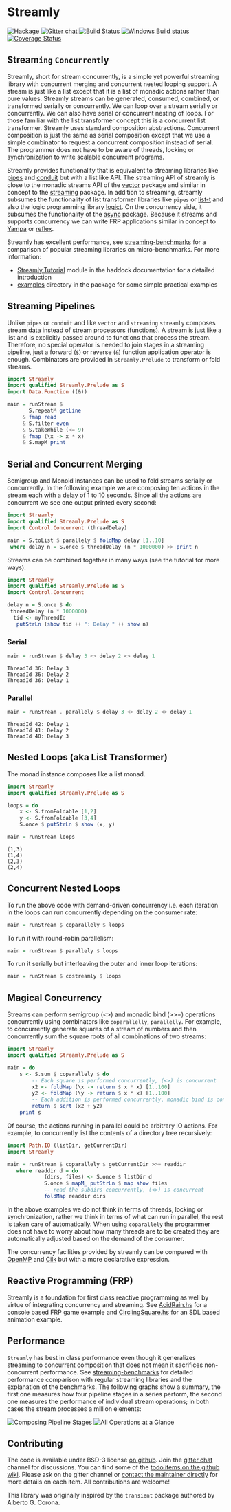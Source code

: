 # Streamly

[![Hackage](https://img.shields.io/hackage/v/streamly.svg?style=flat)](https://hackage.haskell.org/package/streamly)
[![Gitter chat](https://badges.gitter.im/composewell/gitter.svg)](https://gitter.im/composewell/streamly)
[![Build Status](https://travis-ci.org/composewell/streamly.svg?branch=master)](https://travis-ci.org/composewell/streamly)
[![Windows Build status](https://ci.appveyor.com/api/projects/status/ajxg0c79raou9ned?svg=true)](https://ci.appveyor.com/project/harendra-kumar/streamly)
[![Coverage Status](https://coveralls.io/repos/composewell/streamly/badge.svg?branch=master&service=github)](https://coveralls.io/github/composewell/streamly?branch=master)

## Stream`ing` `Concurrent`ly

Streamly, short for stream concurrently, is a simple yet powerful streaming
library with concurrent merging and concurrent nested looping support. A stream
is just like a list except that it is a list of monadic actions rather than
pure values.  Streamly streams can be generated, consumed, combined, or
transformed serially or concurrently. We can loop over a stream serially or
concurrently.  We can also have serial or concurrent nesting of loops. For
those familiar with the list transformer concept this is a concurrent list
transformer. Streamly uses standard composition abstractions. Concurrent
composition is just the same as serial composition except that we use a simple
combinator to request a concurrent composition instead of serial. The
programmer does not have to be aware of threads, locking or synchronization to
write scalable concurrent programs.

Streamly provides functionality that is equivalent to streaming libraries
like [pipes](https://hackage.haskell.org/package/pipes) and
[conduit](https://hackage.haskell.org/package/conduit) but with a list like
API. The streaming API of streamly is close to the monadic streams API of the
[vector](https://hackage.haskell.org/package/vector) package and similar in
concept to the [streaming](https://hackage.haskell.org/package/streaming)
package. In addition to streaming, streamly subsumes the functionality of list
transformer libraries like `pipes` or
[list-t](https://hackage.haskell.org/package/list-t) and also the logic
programming library [logict](https://hackage.haskell.org/package/logict). On
the concurrency side, it subsumes the functionality of the
[async](https://hackage.haskell.org/package/async) package. Because it streams
and supports concurrency we can write FRP applications similar in concept to
[Yampa](https://hackage.haskell.org/package/Yampa) or
[reflex](https://hackage.haskell.org/package/reflex).

Streamly has excellent performance, see
[streaming-benchmarks](https://github.com/composewell/streaming-benchmarks)
for a comparison of popular streaming libraries on micro-benchmarks.  For
more information:

  * [Streamly.Tutorial](https://hackage.haskell.org/package/streamly-0.1.2/docs/Streamly-Tutorial.html) module in the haddock documentation for a detailed introduction
  * [examples](https://github.com/composewell/streamly/tree/master/examples) directory in the package for some simple practical examples

## Streaming Pipelines

Unlike `pipes` or `conduit` and like `vector` and `streaming` `streamly`
composes stream data instead of stream processors (functions).  A stream is
just like a list and is explicitly passed around to functions that process the
stream.  Therefore, no special operator is needed to join stages in a streaming
pipeline, just a forward (`$`) or reverse (`&`) function application operator
is enough.  Combinators are provided in `Streamly.Prelude` to transform or fold
streams.

```haskell
import Streamly
import qualified Streamly.Prelude as S
import Data.Function ((&))

main = runStream $
       S.repeatM getLine
     & fmap read
     & S.filter even
     & S.takeWhile (<= 9)
     & fmap (\x -> x * x)
     & S.mapM print
```

## Serial and Concurrent Merging

Semigroup and Monoid instances can be used to fold streams serially or
concurrently. In the following example we are composing ten actions in the
stream each with a delay of 1 to 10 seconds. Since all the actions are
concurrent we see one output printed every second:

``` haskell
import Streamly
import qualified Streamly.Prelude as S
import Control.Concurrent (threadDelay)

main = S.toList $ parallely $ foldMap delay [1..10]
 where delay n = S.once $ threadDelay (n * 1000000) >> print n
```

Streams can be combined together in many ways (see the tutorial for more ways):

``` haskell
import Streamly
import qualified Streamly.Prelude as S
import Control.Concurrent

delay n = S.once $ do
 threadDelay (n * 1000000)
  tid <- myThreadId
   putStrLn (show tid ++ ": Delay " ++ show n)
```
### Serial

```haskell
main = runStream $ delay 3 <> delay 2 <> delay 1
```
```
ThreadId 36: Delay 3
ThreadId 36: Delay 2
ThreadId 36: Delay 1
```

### Parallel

```haskell
main = runStream . parallely $ delay 3 <> delay 2 <> delay 1
```
```
ThreadId 42: Delay 1
ThreadId 41: Delay 2
ThreadId 40: Delay 3
```

## Nested Loops (aka List Transformer)

The monad instance composes like a list monad.

``` haskell
import Streamly
import qualified Streamly.Prelude as S

loops = do
    x <- S.fromFoldable [1,2]
    y <- S.fromFoldable [3,4]
    S.once $ putStrLn $ show (x, y)

main = runStream loops
```
```
(1,3)
(1,4)
(2,3)
(2,4)
```

## Concurrent Nested Loops

To run the above code with demand-driven concurrency i.e. each iteration in the
loops can run concurrently depending on the consumer rate:

``` haskell
main = runStream $ coparallely $ loops
```

To run it with round-robin parallelism:

``` haskell
main = runStream $ parallely $ loops
```

To run it serially but interleaving the outer and inner loop iterations:

``` haskell
main = runStream $ costreamly $ loops
```

## Magical Concurrency

Streams can perform semigroup (<>) and monadic bind (>>=) operations
concurrently using combinators like `coparallelly`, `parallelly`. For example,
to concurrently generate squares of a stream of numbers and then concurrently
sum the square roots of all combinations of two streams:

``` haskell
import Streamly
import qualified Streamly.Prelude as S

main = do
    s <- S.sum $ coparallely $ do
        -- Each square is performed concurrently, (<>) is concurrent
        x2 <- foldMap (\x -> return $ x * x) [1..100]
        y2 <- foldMap (\y -> return $ x * x) [1..100]
        -- Each addition is performed concurrently, monadic bind is concurrent
        return $ sqrt (x2 + y2)
    print s
```

Of course, the actions running in parallel could be arbitrary IO actions.  For
example, to concurrently list the contents of a directory tree recursively:

``` haskell
import Path.IO (listDir, getCurrentDir)
import Streamly

main = runStream $ coparallely $ getCurrentDir >>= readdir
   where readdir d = do
            (dirs, files) <- S.once $ listDir d
            S.once $ mapM_ putStrLn $ map show files
            -- read the subdirs concurrently, (<>) is concurrent
            foldMap readdir dirs
```

In the above examples we do not think in terms of threads, locking or
synchronization, rather we think in terms of what can run in parallel, the rest
is taken care of automatically. When using `coparallely` the programmer does
not have to worry about how many threads are to be created they are
automatically adjusted based on the demand of the consumer.

The concurrency facilities provided by streamly can be compared with
[OpenMP](https://en.wikipedia.org/wiki/OpenMP) and
[Cilk](https://en.wikipedia.org/wiki/Cilk) but with a more declarative
expression.

## Reactive Programming (FRP)

Streamly is a foundation for first class reactive programming as well by virtue
of integrating concurrency and streaming. See
[AcidRain.hs](https://github.com/composewell/streamly/tree/master/examples/AcidRain.hs)
for a console based FRP game example and
[CirclingSquare.hs](https://github.com/composewell/streamly/tree/master/examples/CirclingSquare.hs)
for an SDL based animation example.

## Performance

`Streamly` has best in class performance even though it generalizes streaming
to concurrent composition that does not mean it sacrifices non-concurrent
performance. See
[streaming-benchmarks](https://github.com/composewell/streaming-benchmarks) for
detailed performance comparison with regular streaming libraries and the
explanation of the benchmarks. The following graphs show a summary, the first
one measures how four pipeline stages in a series perform, the second one
measures the performance of individual stream operations; in both cases the
stream processes a million elements:

![Composing Pipeline Stages](charts/comparative/ComposingPipelineStages.svg)
![All Operations at a Glance](charts/comparative/AllOperationsataGlance.svg)

## Contributing

The code is available under BSD-3 license
[on github](https://github.com/composewell/streamly). Join the
[gitter chat](https://gitter.im/composewell/streamly) channel for discussions.
You can find some of the
[todo items on the github wiki](https://github.com/composewell/streamly/wiki/Things-To-Do).
Please ask on the gitter channel or [contact the maintainer directly](mailto:harendra.kumar@gmail.com)
for more details on each item. All contributions are welcome!

This library was originally inspired by the `transient` package authored by
Alberto G. Corona.
